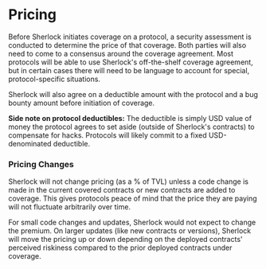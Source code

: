 # Pricing

Before Sherlock initiates coverage on a protocol, a security assessment is conducted to determine the price of that coverage. Both parties will also need to come to a consensus around the coverage agreement. Most protocols will be able to use Sherlock's off-the-shelf coverage agreement, but in certain cases there will need to be language to account for special, protocol-specific situations.&#x20;

Sherlock will also agree on a deductible amount with the protocol and a bug bounty amount before initiation of coverage.

**Side note on protocol deductibles:** The deductible is simply USD value of money the protocol agrees to set aside (outside of Sherlock's contracts) to compensate for hacks. Protocols will likely commit to a fixed USD-denominated deductible.

### Pricing Changes

Sherlock will not change pricing (as a % of TVL) unless a code change is made in the current covered contracts or new contracts are added to coverage. This gives protocols peace of mind that the price they are paying will not fluctuate arbitrarily over time.&#x20;

For small code changes and updates, Sherlock would not expect to change the premium. On larger updates (like new contracts or versions), Sherlock will move the pricing up or down depending on the deployed contracts' perceived riskiness compared to the prior deployed contracts under coverage.&#x20;
